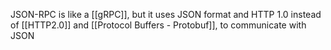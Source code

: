 JSON-RPC is like a [[gRPC]], but it uses JSON format and HTTP 1.0 instead of [[HTTP2.0]] and [[Protocol Buffers - Protobuf]], to communicate with JSON
